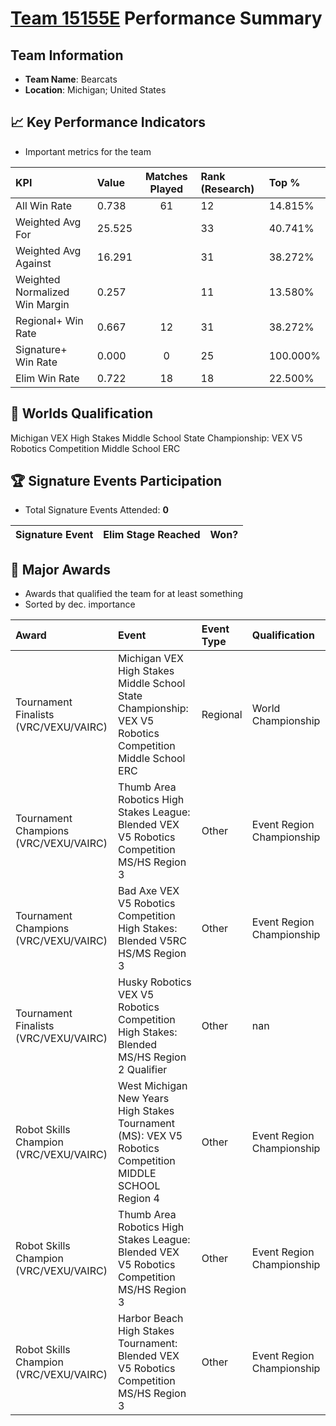 # [Team 15155E](https://https://www.robotevents.com/teams/V5RC/15155E) Performance Summary

##  Team Information
- **Team Name**: Bearcats
- **Location**: Michigan; United States

## 📈 Key Performance Indicators
- Important metrics for the team

| KPI | Value | Matches Played | Rank (Research) | Top % |
|:---|:-----|:--------------:|:----|:-----|
| All Win Rate | 0.738 | 61 | 12 | 14.815% |
| Weighted Avg For | 25.525 |  | 33 | 40.741% |
| Weighted Avg Against | 16.291 |  | 31 | 38.272% |
| Weighted Normalized Win Margin | 0.257 |  | 11 | 13.580% |
| Regional+ Win Rate | 0.667 | 12 | 31 | 38.272% |
| Signature+ Win Rate | 0.000 | 0 | 25 | 100.000% |
| Elim Win Rate | 0.722 | 18 | 18 | 22.500% |


## 🎯 Worlds Qualification
Michigan VEX High Stakes Middle School State Championship: VEX V5 Robotics Competition Middle School ERC

## 🏆 Signature Events Participation
- Total Signature Events Attended: **0**

| Signature Event | Elim Stage Reached | Won? |
|:----------------|:-------------------|:----|


## 🥇 Major Awards
- Awards that qualified the team for at least something
- Sorted by dec. importance

| Award | Event | Event Type | Qualification |
|:------|:------|:-----------|:--------------|
| Tournament Finalists (VRC/VEXU/VAIRC) | Michigan VEX High Stakes Middle School State Championship: VEX V5 Robotics Competition Middle School ERC | Regional | World Championship |
| Tournament Champions (VRC/VEXU/VAIRC) | Thumb Area Robotics High Stakes League: Blended VEX V5 Robotics Competition MS/HS Region 3 | Other | Event Region Championship |
| Tournament Champions (VRC/VEXU/VAIRC) | Bad Axe VEX V5 Robotics Competition High Stakes: Blended V5RC HS/MS Region 3 | Other | Event Region Championship |
| Tournament Finalists (VRC/VEXU/VAIRC) | Husky Robotics VEX V5 Robotics Competition High Stakes: Blended MS/HS Region 2 Qualifier | Other | nan |
| Robot Skills Champion (VRC/VEXU/VAIRC) | West Michigan New Years High Stakes Tournament (MS): VEX V5 Robotics Competition MIDDLE SCHOOL Region 4 | Other | Event Region Championship |
| Robot Skills Champion (VRC/VEXU/VAIRC) | Thumb Area Robotics High Stakes League: Blended VEX V5 Robotics Competition MS/HS Region 3 | Other | Event Region Championship |
| Robot Skills Champion (VRC/VEXU/VAIRC) | Harbor Beach High Stakes Tournament: Blended VEX V5 Robotics Competition MS/HS Region 3 | Other | Event Region Championship |

